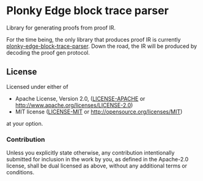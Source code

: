 # Plonky Edge block trace parser

Library for generating proofs from proof IR.

For the time being, the only library that produces proof IR is currently [plonky-edge-block-trace-parser](https://github.com/mir-protocol/plonky-edge-block-trace-parser). Down the road, the IR will be produced by decoding the proof gen protocol.

## License

Licensed under either of

* Apache License, Version 2.0, ([LICENSE-APACHE](LICENSE-APACHE) or http://www.apache.org/licenses/LICENSE-2.0)
* MIT license ([LICENSE-MIT](LICENSE-MIT) or http://opensource.org/licenses/MIT)

at your option.


### Contribution

Unless you explicitly state otherwise, any contribution intentionally submitted for inclusion in the work by you, as defined in the Apache-2.0 license, shall be dual licensed as above, without any additional terms or conditions.
